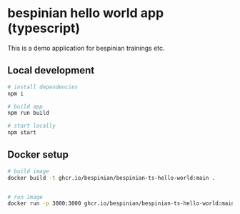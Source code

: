 # bespinian hello world app (typescript)

This is a demo application for bespinian trainings etc.

## Local development

```bash
# install dependencies
npm i

# build app
npm run build

# start locally
npm start
```

## Docker setup

```bash
# build image
docker build -t ghcr.io/bespinian/bespinian-ts-hello-world:main .


# run image
docker run -p 3000:3000 ghcr.io/bespinian/bespinian-ts-hello-world:main
```

